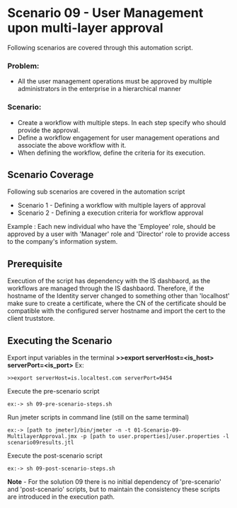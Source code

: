 # Scenario 09 - User Management upon multi-layer approval

Following scenarios are covered through this automation script.

### Problem:
- All the user management operations must be approved by multiple administrators in the enterprise in a hierarchical manner

### Scenario:
- Create a workflow with multiple steps. In each step specify who should provide the approval.
- Define a workflow engagement for user management operations and associate the above workflow with it.
- When defining the workflow, define the criteria for its execution.

## Scenario Coverage

Following sub scenarios are covered in the automation script

- Scenario 1 - Defining a workflow with multiple layers of approval
- Scenario 2 - Defining a execution criteria for workflow approval

Example : Each new individual who have the 'Employee' role, should be approved by a user with 'Manager' role and 'Director' role to provide access to the company's information system.

## Prerequisite
Execution of the script has dependency with the IS dashbaord, as the workflows are managed through the IS dashbaord. Therefore, if the hostname of the Identity server changed to something other than 'localhost' make sure to create a certificate, where the CN of the certificate should be compatible with the configured server hostname and import the cert to the client truststore.

## Executing the Scenario 

Export input variables in the terminal
**>>export serverHost=<is_host> serverPort=<is_port>**
Ex:
```
>>export serverHost=is.localtest.com serverPort=9454
```
Execute the pre-scenario script
```
ex:-> sh 09-pre-scenario-steps.sh
```

Run jmeter scripts in command line (still on the same terminal)
```
ex:-> [path to jmeter]/bin/jmeter -n -t 01-Scenario-09-MultilayerApproval.jmx -p [path to user.properties]/user.properties -l scenario09results.jtl
```

Execute the post-scenario script
```
ex:-> sh 09-post-scenario-steps.sh
```
**Note** - For the solution 09 there is no initial dependency of 'pre-scenario' and 'post-scenario' scripts, but to maintain the consistency these scripts are introduced in the execution path.



